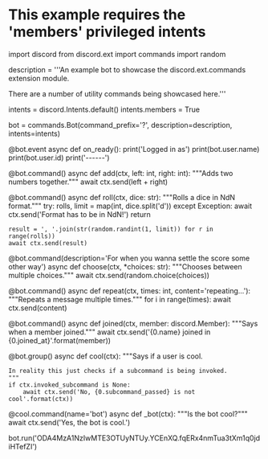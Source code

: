 
# This example requires the 'members' privileged intents

import discord
from discord.ext import commands
import random

description = '''An example bot to showcase the discord.ext.commands extension
module.

There are a number of utility commands being showcased here.'''

intents = discord.Intents.default()
intents.members = True

bot = commands.Bot(command_prefix='?', description=description, intents=intents)

@bot.event
async def on_ready():
    print('Logged in as')
    print(bot.user.name)
    print(bot.user.id)
    print('------')

@bot.command()
async def add(ctx, left: int, right: int):
    """Adds two numbers together."""
    await ctx.send(left + right)

@bot.command()
async def roll(ctx, dice: str):
    """Rolls a dice in NdN format."""
    try:
        rolls, limit = map(int, dice.split('d'))
    except Exception:
        await ctx.send('Format has to be in NdN!')
        return

    result = ', '.join(str(random.randint(1, limit)) for r in range(rolls))
    await ctx.send(result)

@bot.command(description='For when you wanna settle the score some other way')
async def choose(ctx, *choices: str):
    """Chooses between multiple choices."""
    await ctx.send(random.choice(choices))

@bot.command()
async def repeat(ctx, times: int, content='repeating...'):
    """Repeats a message multiple times."""
    for i in range(times):
        await ctx.send(content)

@bot.command()
async def joined(ctx, member: discord.Member):
    """Says when a member joined."""
    await ctx.send('{0.name} joined in {0.joined_at}'.format(member))

@bot.group()
async def cool(ctx):
    """Says if a user is cool.

    In reality this just checks if a subcommand is being invoked.
    """
    if ctx.invoked_subcommand is None:
        await ctx.send('No, {0.subcommand_passed} is not cool'.format(ctx))

@cool.command(name='bot')
async def _bot(ctx):
    """Is the bot cool?"""
    await ctx.send('Yes, the bot is cool.')

bot.run('ODA4MzA1NzIwMTE3OTUyNTUy.YCEnXQ.fqERx4nmTua3tXm1q0jdiHTefZI')
